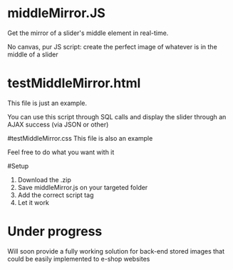 # middleMirror.JS
Get the mirror of a slider's middle element in real-time.

No canvas, pur JS script: create the perfect image of whatever is in the middle of a slider

#
# testMiddleMirror.html
This file is just an example.

You can use this script through SQL calls and display the slider through an AJAX success (via JSON or other)

#testMiddleMirror.css
This file is also an example

Feel free to do what you want with it

#Setup
1. Download the .zip
2. Save middleMirror.js on your targeted folder
3. Add the correct script tag
4. Let it work

# Under progress
Will soon provide a fully working solution for back-end stored images that could be easily implemented to e-shop websites
